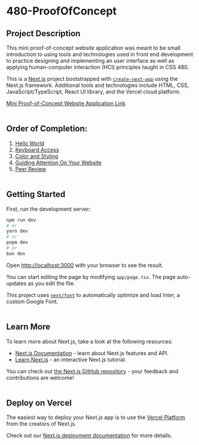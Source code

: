 # 480-ProofOfConcept

## Project Description
This mini proof-of-concept website application was meant to be small introduction to using tools and technologies used in front end development to practice designing and implementing an user interface as well as applying human-computer interaction (HCI) principles taught in CSS 480.


This is a [Next.js](https://nextjs.org/) project bootstrapped with [`create-next-app`](https://github.com/vercel/next.js/tree/canary/packages/create-next-app) using the Next.js framework. Additional tools and technologies include HTML, CSS, JavaScript/TypeScript, React UI library, and the Vercel cloud platform.

[Mini Proof-of-Concept Website Application Link](https://480-proof-of-concept-sovannara-tav-projects.vercel.app/)
<br> </br>

## Order of Completion:
1) [Hello World](/documents/PoC_HelloWorld.pdf)
2) [Keyboard Access](/documents/PoC_KeyboardAccess.pdf)
3) [Color and Styling](/documents/PoC_ColorAndStyling.pdf)
4) [Guiding Attention On Your Website](/documents/PoC_GuidingAttentionOnYourWebsite.pdf)
5) [Peer Review](/documents/PoC_PeerReview.pdf)
<br> </br>

## Getting Started
First, run the development server:
```bash
npm run dev
# or
yarn dev
# or
pnpm dev
# or
bun dev
```

Open [http://localhost:3000](http://localhost:3000) with your browser to see the result.

You can start editing the page by modifying `app/page.tsx`. The page auto-updates as you edit the file.

This project uses [`next/font`](https://nextjs.org/docs/basic-features/font-optimization) to automatically optimize and load Inter, a custom Google Font.
<br> </br>

## Learn More
To learn more about Next.js, take a look at the following resources:
- [Next.js Documentation](https://nextjs.org/docs) - learn about Next.js features and API.
- [Learn Next.js](https://nextjs.org/learn) - an interactive Next.js tutorial.

You can check out [the Next.js GitHub repository](https://github.com/vercel/next.js/) - your feedback and contributions are welcome!
<br> </br>

## Deploy on Vercel
The easiest way to deploy your Next.js app is to use the [Vercel Platform](https://vercel.com/new?utm_medium=default-template&filter=next.js&utm_source=create-next-app&utm_campaign=create-next-app-readme) from the creators of Next.js.

Check out our [Next.js deployment documentation](https://nextjs.org/docs/deployment) for more details.
